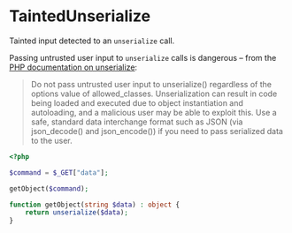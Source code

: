 # TaintedUnserialize

Tainted input detected to an `unserialize` call.

Passing untrusted user input to `unserialize` calls is dangerous – from the [PHP documentation on unserialize](https://www.php.net/manual/en/function.unserialize.php):

> Do not pass untrusted user input to unserialize() regardless of the options value of allowed_classes. Unserialization can result in code being loaded and executed due to object instantiation and autoloading, and a malicious user may be able to exploit this. Use a safe, standard data interchange format such as JSON (via json_decode() and json_encode()) if you need to pass serialized data to the user.

```php
<?php

$command = $_GET["data"];

getObject($command);

function getObject(string $data) : object {
    return unserialize($data);
}
```
